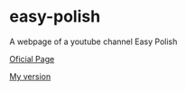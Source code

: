 # easy-polish
 A webpage of a youtube channel Easy Polish

 <a href = "https://www.easypolish.org/">Oficial Page</a>

<a href = "https://kawecz.github.io/easy-polish/home/index.html">My version</a>
